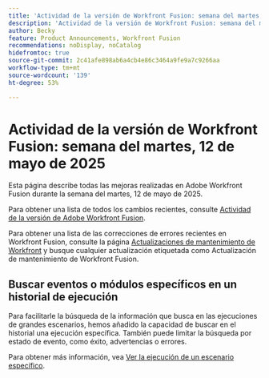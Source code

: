 ```yaml
---
title: 'Actividad de la versión de Workfront Fusion: semana del martes, 12 de mayo de 2025'
description: 'Actividad de la versión de Workfront Fusion: semana del martes, 12 de mayo de 2025'
author: Becky
feature: Product Announcements, Workfront Fusion
recommendations: noDisplay, noCatalog
hidefromtoc: true
source-git-commit: 2c41afe898ab6a4cb4e86c3464a9fe9a7c9266aa
workflow-type: tm+mt
source-wordcount: '139'
ht-degree: 53%

---
```


# Actividad de la versión de Workfront Fusion: semana del martes, 12 de mayo de 2025

Esta página describe todas las mejoras realizadas en Adobe Workfront Fusion durante la semana del martes, 12 de mayo de 2025.

Para obtener una lista de todos los cambios recientes, consulte [Actividad de la versión de Adobe Workfront Fusion](/help/workfront-fusion/fusion-product-releases/fusion-release-activity.md).

Para obtener una lista de las correcciones de errores recientes en Workfront Fusion, consulte la página [Actualizaciones de mantenimiento de Workfront](https://experienceleague.adobe.com/es/docs/workfront-known-issues/releases/current-updates) y busque cualquier actualización etiquetada como Actualización de mantenimiento de Workfront Fusion.

## Buscar eventos o módulos específicos en un historial de ejecución

Para facilitarle la búsqueda de la información que busca en las ejecuciones de grandes escenarios, hemos añadido la capacidad de buscar en el historial una ejecución específica. También puede limitar la búsqueda por estado de evento, como éxito, advertencias o errores.

Para obtener más información, vea [Ver la ejecución de un escenario específico](/help/workfront-fusion/manage-scenarios/view-a-specific-scenario-execution.md).

